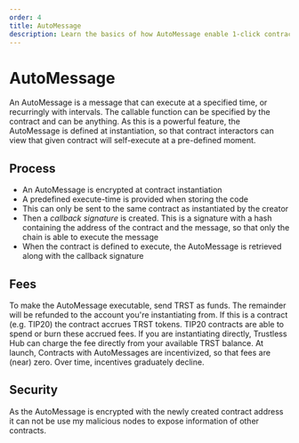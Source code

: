 ```yaml
---
order: 4
title: AutoMessage
description: Learn the basics of how AutoMessage enable 1-click contract self-execution
---
```


# AutoMessage
An AutoMessage is a message that can execute at a specified time, or recurringly with intervals. The callable function can be specified by the contract and can be anything. As this is a powerful feature, the AutoMessage is defined at instantiation, so that contract interactors can view that given contract will self-execute at a pre-defined moment.


## Process
- An AutoMessage is encrypted at contract instantiation
- A predefined execute-time is provided when storing the code
- This can only be sent to the same contract as instantiated by the creator
- Then a *callback signature* is created. This is a signature with a hash containing the address of the contract and the message, so that only the chain is able to execute the message
- When the contract is defined to execute, the AutoMessage is retrieved along with the callback signature

## Fees
To make  the AutoMessage executable, send TRST as funds. The remainder will be refunded to the account you're instantiating from. If this is a contract (e.g. TIP20) the contract accrues TRST tokens. TIP20 contracts are able to spend or burn these accrued fees. If you are instantiating directly, Trustless Hub can charge the fee directly from your available TRST balance.
At launch, Contracts with AutoMessages are incentivized, so that fees are (near) zero. Over time, incentives graduately decline.

## Security
As the AutoMessage is encrypted with the newly created contract address it can not be use my malicious nodes to expose information of other contracts.
